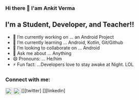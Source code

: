 ### Hi there 👋 I'am Ankit Verma

## I'm a Student, Developer, and Teacher!!

- 🔭 I’m currently working on ... an Android Project
- 🌱 I’m currently learning ... Android, Kotlin, Git/Github
- 👯 I’m looking to collaborate on ... Android
- 💬 Ask me about ... Anything
- 😄 Pronouns: ... He/him
- ⚡ Fun fact: ...Developers love to stay awake at Night. LOL

### Connect with me:

[<img align="left" alt="AnkitVerma | Twitter" width="22px" src="https://cdn.jsdelivr.net/npm/simple-icons@v3/icons/twitter.svg" />][twitter]
[<img align="left" alt="AnkitVerma | LinkedIn" width="22px" src="https://cdn.jsdelivr.net/npm/simple-icons@v3/icons/linkedin.svg" />][linkedin]
